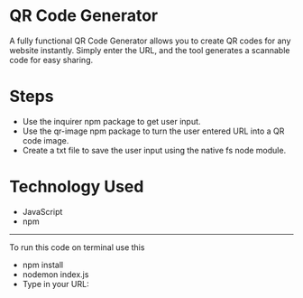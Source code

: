 # QR Code Generator
A fully functional QR Code Generator allows you to create QR codes for any website instantly.
Simply enter the URL, and the tool generates a scannable code for easy sharing.

# Steps  
- Use the inquirer npm package to get user input.
-  Use the qr-image npm package to turn the user entered URL into a QR code image.
-   Create a txt file to save the user input using the native fs node module.

# Technology Used
- JavaScript
- npm
  
---
To run this code on terminal use this
- npm install
- nodemon index.js
- Type in your URL: 
